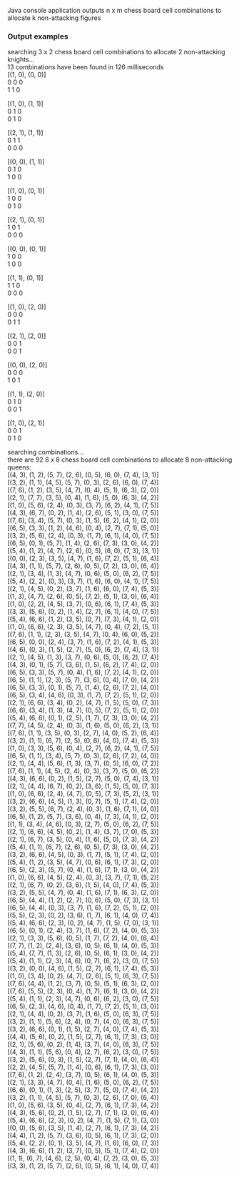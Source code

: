 Java console application outputs n x m chess board cell combinations to allocate k non-attacking figures

### Output examples
searching 3 x 2 chess board cell combinations to allocate 2 non-attacking knights...  
13 combinations have been found in 126 milliseconds   
[(1, 0), (0, 0)]  
0 0 0  
1 1 0  

[(1, 0), (1, 1)]  
0 1 0  
0 1 0  

[(2, 1), (1, 1)]  
0 1 1  
0 0 0  

[(0, 0), (1, 1)]  
0 1 0  
1 0 0  

[(1, 0), (0, 1)]  
1 0 0  
0 1 0  

[(2, 1), (0, 1)]  
1 0 1  
0 0 0  

[(0, 0), (0, 1)]  
1 0 0  
1 0 0  

[(1, 1), (0, 1)]  
1 1 0  
0 0 0  

[(1, 0), (2, 0)]  
0 0 0  
0 1 1  

[(2, 1), (2, 0)]  
0 0 1  
0 0 1  

[(0, 0), (2, 0)]  
0 0 0  
1 0 1  

[(1, 1), (2, 0)]  
0 1 0  
0 0 1  

[(1, 0), (2, 1)]  
0 0 1  
0 1 0  

searching combinations...  
there are 92 8 x 8 chess board cell combinations to allocate 8 non-attacking queens:  
[(4, 3), (1, 2), (5, 7), (2, 6), (0, 5), (6, 0), (7, 4), (3, 1)]  
[(3, 2), (1, 1), (4, 5), (5, 7), (0, 3), (2, 6), (6, 0), (7, 4)]  
[(7, 6), (1, 2), (3, 5), (4, 7), (0, 4), (5, 1), (6, 3), (2, 0)]  
[(2, 1), (7, 7), (3, 5), (0, 4), (1, 6), (5, 0), (6, 3), (4, 2)]  
[(1, 0), (5, 6), (2, 4), (0, 3), (3, 7), (6, 2), (4, 1), (7, 5)]  
[(4, 3), (6, 7), (0, 2), (1, 4), (2, 6), (5, 1), (3, 0), (7, 5)]  
[(7, 6), (3, 4), (5, 7), (0, 3), (1, 5), (6, 2), (4, 1), (2, 0)]  
[(6, 5), (3, 3), (1, 2), (4, 6), (0, 4), (2, 7), (7, 1), (5, 0)]  
[(3, 2), (5, 6), (2, 4), (0, 3), (1, 7), (6, 1), (4, 0), (7, 5)]  
[(6, 5), (0, 1), (5, 7), (1, 4), (2, 6), (7, 3), (3, 0), (4, 2)]  
[(5, 4), (1, 2), (4, 7), (2, 6), (0, 5), (6, 0), (7, 3), (3, 1)]  
[(0, 0), (2, 3), (3, 5), (4, 7), (1, 6), (7, 2), (5, 1), (6, 4)]  
[(4, 3), (1, 1), (5, 7), (2, 6), (0, 5), (7, 2), (3, 0), (6, 4)]  
[(2, 1), (3, 4), (1, 3), (4, 7), (0, 6), (5, 0), (6, 2), (7, 5)]  
[(5, 4), (2, 2), (0, 3), (3, 7), (1, 6), (6, 0), (4, 1), (7, 5)]  
[(2, 1), (4, 5), (0, 2), (3, 7), (1, 6), (6, 0), (7, 4), (5, 3)]  
[(1, 3), (4, 7), (2, 6), (0, 5), (7, 2), (5, 1), (3, 0), (6, 4)]  
[(1, 0), (2, 2), (4, 5), (3, 7), (0, 6), (6, 1), (7, 4), (5, 3)]  
[(3, 3), (5, 6), (0, 2), (1, 4), (2, 7), (6, 1), (4, 0), (7, 5)]  
[(5, 4), (6, 6), (1, 2), (3, 5), (0, 7), (7, 3), (4, 1), (2, 0)]  
[(1, 0), (6, 6), (2, 3), (3, 5), (4, 7), (0, 4), (7, 2), (5, 1)]  
[(7, 6), (1, 1), (2, 3), (3, 5), (4, 7), (0, 4), (6, 0), (5, 2)]  
[(6, 5), (0, 0), (2, 4), (3, 7), (1, 6), (7, 2), (4, 1), (5, 3)]  
[(4, 6), (0, 3), (1, 5), (2, 7), (5, 0), (6, 2), (7, 4), (3, 1)]  
[(2, 1), (4, 5), (1, 3), (3, 7), (0, 6), (5, 0), (6, 2), (7, 4)]  
[(4, 3), (0, 1), (5, 7), (3, 6), (1, 5), (6, 2), (7, 4), (2, 0)]  
[(6, 5), (3, 3), (5, 7), (0, 4), (1, 6), (7, 2), (4, 1), (2, 0)]  
[(6, 5), (1, 1), (2, 3), (5, 7), (3, 6), (0, 4), (7, 0), (4, 2)]  
[(6, 5), (3, 3), (0, 1), (5, 7), (1, 4), (2, 6), (7, 2), (4, 0)]  
[(6, 5), (3, 4), (4, 6), (0, 3), (1, 7), (7, 2), (5, 1), (2, 0)]  
[(2, 1), (6, 6), (3, 4), (0, 2), (4, 7), (1, 5), (5, 0), (7, 3)]  
[(6, 6), (3, 4), (1, 3), (4, 7), (0, 5), (7, 2), (5, 1), (2, 0)]  
[(5, 4), (6, 6), (0, 1), (2, 5), (1, 7), (7, 3), (3, 0), (4, 2)]  
[(7, 7), (4, 5), (2, 4), (0, 3), (1, 6), (5, 0), (6, 2), (3, 1)]  
[(7, 6), (1, 1), (3, 5), (0, 3), (2, 7), (4, 0), (5, 2), (6, 4)]  
[(3, 2), (1, 1), (6, 7), (2, 5), (0, 6), (4, 0), (7, 4), (5, 3)]  
[(1, 0), (3, 3), (5, 6), (0, 4), (2, 7), (6, 2), (4, 1), (7, 5)]  
[(6, 5), (1, 1), (3, 4), (5, 7), (0, 3), (2, 6), (7, 2), (4, 0)]  
[(2, 1), (4, 4), (5, 6), (1, 3), (3, 7), (0, 5), (6, 0), (7, 2)]  
[(7, 6), (1, 1), (4, 5), (2, 4), (0, 3), (3, 7), (5, 0), (6, 2)]  
[(4, 3), (6, 6), (0, 2), (1, 5), (2, 7), (5, 0), (7, 4), (3, 1)]  
[(2, 1), (4, 4), (6, 7), (0, 2), (3, 6), (1, 5), (5, 0), (7, 3)]  
[(1, 0), (6, 6), (2, 4), (4, 7), (0, 5), (7, 3), (5, 2), (3, 1)]  
[(3, 2), (6, 6), (4, 5), (1, 3), (0, 7), (5, 1), (7, 4), (2, 0)]  
[(3, 2), (5, 5), (6, 7), (2, 4), (0, 3), (1, 6), (7, 1), (4, 0)]  
[(6, 5), (1, 2), (5, 7), (3, 6), (0, 4), (7, 3), (4, 1), (2, 0)]  
[(1, 1), (3, 4), (4, 6), (0, 3), (2, 7), (5, 0), (6, 2), (7, 5)]  
[(2, 1), (6, 6), (4, 5), (0, 2), (1, 4), (3, 7), (7, 0), (5, 3)]  
[(2, 1), (6, 7), (3, 5), (0, 4), (1, 6), (5, 0), (7, 3), (4, 2)]  
[(5, 4), (1, 1), (6, 7), (2, 6), (0, 5), (7, 3), (3, 0), (4, 2)]  
[(3, 2), (6, 6), (4, 5), (0, 3), (1, 7), (5, 1), (7, 4), (2, 0)]  
[(5, 4), (1, 2), (3, 5), (4, 7), (0, 6), (6, 1), (7, 3), (2, 0)]  
[(6, 5), (2, 3), (5, 7), (0, 4), (1, 6), (7, 1), (3, 0), (4, 2)]  
[(1, 0), (6, 6), (4, 5), (2, 4), (0, 3), (3, 7), (7, 1), (5, 2)]  
[(2, 1), (6, 7), (0, 2), (3, 6), (1, 5), (4, 0), (7, 4), (5, 3)]  
[(3, 2), (5, 5), (4, 7), (0, 4), (1, 6), (7, 1), (6, 3), (2, 0)]  
[(6, 5), (4, 4), (1, 2), (2, 7), (0, 6), (5, 0), (7, 3), (3, 1)]  
[(6, 5), (4, 4), (0, 3), (3, 7), (1, 6), (7, 2), (5, 1), (2, 0)]  
[(5, 5), (2, 3), (0, 2), (3, 6), (1, 7), (6, 1), (4, 0), (7, 4)]  
[(5, 4), (6, 6), (2, 3), (0, 2), (4, 7), (1, 5), (7, 0), (3, 1)]  
[(6, 5), (0, 1), (2, 4), (3, 7), (1, 6), (7, 2), (4, 0), (5, 3)]  
[(2, 1), (3, 3), (5, 6), (0, 5), (1, 7), (7, 2), (4, 0), (6, 4)]  
[(7, 7), (1, 2), (2, 4), (3, 6), (0, 5), (6, 1), (4, 0), (5, 3)]  
[(5, 4), (7, 7), (1, 3), (2, 6), (0, 5), (6, 1), (3, 0), (4, 2)]  
[(5, 4), (1, 1), (2, 3), (4, 6), (0, 7), (6, 2), (3, 0), (7, 5)]  
[(3, 2), (0, 0), (4, 6), (1, 5), (2, 7), (6, 1), (7, 4), (5, 3)]  
[(1, 0), (3, 4), (0, 2), (4, 7), (2, 6), (5, 1), (6, 3), (7, 5)]  
[(7, 6), (4, 4), (1, 2), (3, 7), (0, 5), (5, 1), (6, 3), (2, 0)]  
[(7, 6), (5, 5), (2, 3), (0, 4), (1, 7), (6, 1), (3, 0), (4, 2)]  
[(5, 4), (1, 1), (2, 3), (4, 7), (0, 6), (6, 2), (3, 0), (7, 5)]  
[(6, 5), (2, 3), (4, 6), (0, 4), (1, 7), (7, 2), (5, 1), (3, 0)]  
[(2, 1), (4, 4), (0, 2), (3, 7), (1, 6), (5, 0), (6, 3), (7, 5)]  
[(3, 2), (1, 1), (5, 6), (2, 4), (0, 7), (4, 0), (6, 3), (7, 5)]  
[(3, 2), (6, 6), (0, 1), (1, 5), (2, 7), (4, 0), (7, 4), (5, 3)]  
[(4, 4), (5, 6), (0, 2), (1, 5), (2, 7), (6, 1), (7, 3), (3, 0)]  
[(2, 1), (5, 6), (0, 2), (1, 4), (3, 7), (4, 0), (6, 3), (7, 5)]  
[(4, 3), (1, 1), (5, 6), (0, 4), (2, 7), (6, 2), (3, 0), (7, 5)]  
[(3, 2), (5, 6), (0, 3), (1, 5), (2, 7), (7, 1), (4, 0), (6, 4)]  
[(2, 2), (4, 5), (5, 7), (1, 4), (0, 6), (6, 1), (7, 3), (3, 0)]  
[(7, 6), (1, 2), (2, 4), (3, 7), (0, 5), (6, 1), (4, 0), (5, 3)]  
[(2, 1), (3, 3), (4, 7), (0, 4), (1, 6), (5, 0), (6, 2), (7, 5)]  
[(6, 6), (0, 1), (1, 3), (2, 5), (3, 7), (5, 0), (7, 4), (4, 2)]  
[(3, 2), (1, 1), (4, 5), (5, 7), (0, 3), (2, 6), (7, 0), (6, 4)]  
[(1, 0), (5, 6), (3, 5), (0, 4), (2, 7), (6, 1), (7, 3), (4, 2)]  
[(4, 3), (5, 6), (0, 2), (1, 5), (2, 7), (7, 1), (3, 0), (6, 4)]  
[(5, 4), (6, 6), (2, 3), (0, 2), (4, 7), (1, 5), (7, 1), (3, 0)]  
[(0, 0), (5, 6), (3, 5), (1, 4), (2, 7), (6, 1), (7, 3), (4, 2)]  
[(4, 4), (1, 2), (5, 7), (3, 6), (0, 5), (6, 1), (7, 3), (2, 0)]  
[(5, 4), (2, 2), (0, 1), (3, 5), (4, 7), (1, 6), (6, 0), (7, 3)]  
[(4, 3), (6, 6), (1, 2), (3, 7), (0, 5), (5, 1), (7, 4), (2, 0)]  
[(1, 1), (6, 7), (4, 6), (2, 5), (0, 4), (7, 2), (3, 0), (5, 3)]  
[(3, 3), (1, 2), (5, 7), (2, 6), (0, 5), (6, 1), (4, 0), (7, 4)]